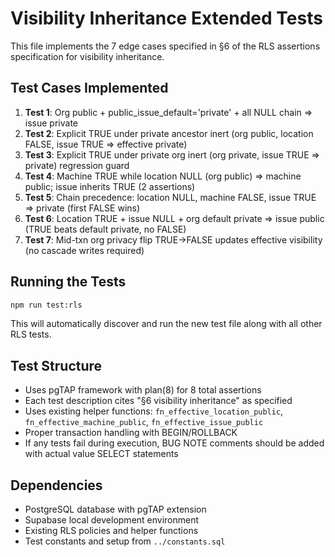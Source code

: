 # Visibility Inheritance Extended Tests

This file implements the 7 edge cases specified in §6 of the RLS assertions specification for visibility inheritance.

## Test Cases Implemented

1. **Test 1**: Org public + public_issue_default='private' + all NULL chain => issue private
2. **Test 2**: Explicit TRUE under private ancestor inert (org public, location FALSE, issue TRUE => effective private)
3. **Test 3**: Explicit TRUE under private org inert (org private, issue TRUE => private) regression guard
4. **Test 4**: Machine TRUE while location NULL (org public) => machine public; issue inherits TRUE (2 assertions)
5. **Test 5**: Chain precedence: location NULL, machine FALSE, issue TRUE => private (first FALSE wins)
6. **Test 6**: Location TRUE + issue NULL + org default private => issue public (TRUE beats default private, no FALSE)
7. **Test 7**: Mid-txn org privacy flip TRUE->FALSE updates effective visibility (no cascade writes required)

## Running the Tests

```bash
npm run test:rls
```

This will automatically discover and run the new test file along with all other RLS tests.

## Test Structure

- Uses pgTAP framework with plan(8) for 8 total assertions
- Each test description cites "§6 visibility inheritance" as specified
- Uses existing helper functions: `fn_effective_location_public`, `fn_effective_machine_public`, `fn_effective_issue_public`
- Proper transaction handling with BEGIN/ROLLBACK
- If any tests fail during execution, BUG NOTE comments should be added with actual value SELECT statements

## Dependencies

- PostgreSQL database with pgTAP extension
- Supabase local development environment
- Existing RLS policies and helper functions
- Test constants and setup from `../constants.sql`